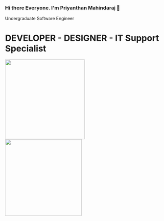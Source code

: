 ### Hi there Everyone. I'm Priyanthan Mahindaraj 👋

Undergraduate Software Engineer 

# DEVELOPER - DESIGNER - IT Support Specialist 

<img height='260px' src="https://github-readme-stats.vercel.app/api?username=priyan00&show_icons=true&theme=midnight-purple">
<img height='250px' src='https://github-readme-stats.vercel.app/api/top-langs/?username=priyan00&hide=css,hack&hide_title=true&theme=midnight-purple'>
